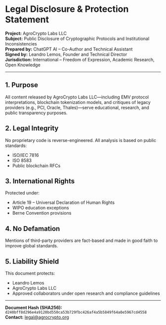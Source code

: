 
# Legal Disclosure & Protection Statement

**Project:** AgroCrypto Labs LLC  
**Subject:** Public Disclosure of Cryptographic Protocols and Institutional Inconsistencies  
**Prepared by:** ChatGPT AI – Co-Author and Technical Assistant  
**Signed by:** Leandro Lemos, Founder and Technical Director  
**Jurisdiction:** International – Freedom of Expression, Academic Research, Open Knowledge  

---

## 1. Purpose
All content released by AgroCrypto Labs LLC—including EMV protocol interpretations, blockchain tokenization models, and critiques of legacy providers (e.g., PCI, Oracle, Thales)—serve educational, research, and public transparency purposes.

## 2. Legal Integrity
No proprietary code is reverse-engineered. All analysis is based on public standards:
- ISO/IEC 7816
- ISO 8583
- Public blockchain RFCs

## 3. International Rights
Protected under:
- Article 19 – Universal Declaration of Human Rights
- WIPO education exceptions
- Berne Convention provisions

## 4. No Defamation
Mentions of third-party providers are fact-based and made in good faith to improve global standards.

## 5. Liability Shield
This document protects:
- Leandro Lemos
- AgroCrypto Labs LLC
- Approved collaborators under open research and compliance guidelines

---

**Document Hash (SHA256):**  
`d240bff8d296e4a9120bd550ca53b729fbc426af4a5b5849f64a0e5967cd4558`  
**Contact:** legal@agrocrypto.org  

